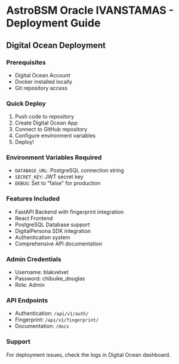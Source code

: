 # AstroBSM Oracle IVANSTAMAS - Deployment Guide

## Digital Ocean Deployment

### Prerequisites
- Digital Ocean Account
- Docker installed locally
- Git repository access

### Quick Deploy
1. Push code to repository
2. Create Digital Ocean App
3. Connect to GitHub repository
4. Configure environment variables
5. Deploy!

### Environment Variables Required
- `DATABASE_URL`: PostgreSQL connection string
- `SECRET_KEY`: JWT secret key
- `DEBUG`: Set to "false" for production

### Features Included
- FastAPI Backend with fingerprint integration
- React Frontend 
- PostgreSQL Database support
- DigitalPersona SDK integration
- Authentication system
- Comprehensive API documentation

### Admin Credentials
- Username: blakvelvet
- Password: chibuike_douglas
- Role: Admin

### API Endpoints
- Authentication: `/api/v1/auth/`
- Fingerprint: `/api/v1/fingerprint/`
- Documentation: `/docs`

### Support
For deployment issues, check the logs in Digital Ocean dashboard.
